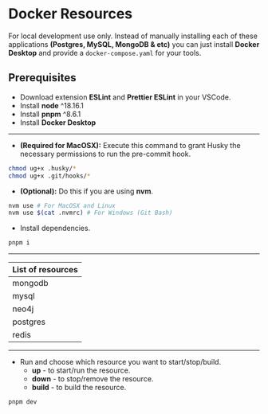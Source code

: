 # Docker Resources

For local development use only. Instead of manually installing each of these applications **(Postgres, MySQL, MongoDB & etc)** you can just install **Docker Desktop** and provide a `docker-compose.yaml` for your tools.

## Prerequisites

- Download extension **ESLint** and **Prettier ESLint** in your VSCode.
- Install **node** ^18.16.1
- Install **pnpm** ^8.6.1
- Install **Docker Desktop**

---

- **(Required for MacOSX):** Execute this command to grant Husky the necessary permissions to run the pre-commit hook.

```bash
chmod ug+x .husky/*
chmod ug+x .git/hooks/*
```

- **(Optional):** Do this if you are using **nvm**.

```bash
nvm use # For MacOSX and Linux
nvm use $(cat .nvmrc) # For Windows (Git Bash)
```

- Install dependencies.

```bash
pnpm i
```

---

| List of resources |
| :---------------- |
| mongodb           |
| mysql             |
| neo4j             |
| postgres          |
| redis             |

---

- Run and choose which resource you want to start/stop/build.
  - **up** - to start/run the resource.
  - **down** - to stop/remove the resource.
  - **build** - to build the resource.

```bash
pnpm dev
```
